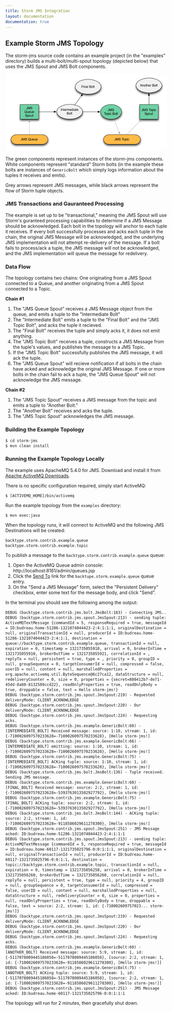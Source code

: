 ```yaml
---
title: Storm JMS Integration
layout: documentation
documentation: true
---
```

## Example Storm JMS Topology

The storm-jms source code contains an example project (in the "examples" directory) 
builds a multi-bolt/multi-spout topology (depicted below) that uses the JMS Spout and JMS Bolt components.

![picture alt](images/Storm-JMS-Example.png "Example JMS Topology")

The green components represent instances of the storm-jms components. White components represent
"standard" Storm bolts (in the example these bolts are instances of `GenericBolt` which simply logs 
information about the tuples it receives and emits).

Grey arrows represent JMS messages, while black arrows represent the flow of Storm tuple objects.

### JMS Transactions and Gauranteed Processing
The example is set up to be "transactional," meaning the JMS Spout will use Storm's guranteed 
processing capabilities to determine if a JMS Message should be acknowledged. Each bolt in the 
topology will anchor to each tuple it receives. If every bolt successfully processes and acks
each tuple in the chain, the original JMS Message will be acknowledged, and the underlying
JMS implementation will not attempt re-delivery of the message. If a bolt fails to process/ack
a tuple, the JMS message will not be acknowledged, and the JMS implementation will queue the 
message for redelivery.

### Data Flow
The topology contains two chains: One originating from a JMS Spout connected to a Queue, and 
another originating from a JMS Spout connected to a Topic.

**Chain #1**

1. The "JMS Queue Spout" receives a JMS Message object from the queue, and emits a
tuple to the "Intermediate Bolt"
2. The "Intermediate Bolt" emits a tuple to the "Final Bolt" and the "JMS Topic Bolt", and acks
the tuple it recieved.
3. The "Final Bolt" receives the tuple and simply acks it, it does not emit anything.
4. The "JMS Topic Bolt" receives a tuple, constructs a JMS Message from the tuple's values, 
and publishes the message to a JMS Topic.
5. If the "JMS Topic Bolt" successfully publishes the JMS message, it will ack the tuple.
6. The "JMS Queue Spout" will recieve notification if all bolts in the chain have acked 
and acknowledge the original JMS Message. If one or more bolts in the chain fail to ack a tuple, the 
"JMS Queue Spout" will not acknowledge the JMS message.

**Chain #2**

1. The "JMS Topic Spout" receives a JMS message from the topic and emits a tuple to "Another Bolt."
2. The "Another Bolt" receives and acks the tuple.
3. The "JMS Topic Spout" acknowledges the JMS message.


### Building the Example Topology

	$ cd storm-jms
	$ mvn clean install



### Running the Example Topology Locally

The example uses ApacheMQ 5.4.0 for JMS. Download and install it from 
[Apache ActiveMQ Downloads](http://activemq.apache.org/download.md).

There is no specific configuration required, simply start ActiveMQ:

	$ [ACTIVEMQ_HOME]/bin/activemq
	
Run the example topology from the `examples` directory:

	$ mvn exec:java
	
When the topology runs, it will connect to ActiveMQ and the following JMS Destinations will be created:

	backtype.storm.contrib.example.queue
	backtype.storm.contrib.example.topic
	
To publish a message to the `backtype.storm.contrib.example.queue` queue:

1. Open the ActiveMQ Queue admin console: http://localhost:8161/admin/queues.jsp
2. Click the [Send To](http://localhost:8161/admin/send.jsp?JMSDestination=backtype.storm.contrib.example.queue&JMSDestinationType=queue)
link for the `backtupe.storm.example.queue` queue entry.
3. On the "Send a JMS Message" form, select the "Persistent Delivery" checkbox, enter
some text for the message body, and click "Send".


In the terminal you should see the following among the output:

	DEBUG (backtype.storm.contrib.jms.bolt.JmsBolt:183) - Connecting JMS..
	DEBUG (backtype.storm.contrib.jms.spout.JmsSpout:213) - sending tuple: ActiveMQTextMessage {commandId = 5, responseRequired = true, messageId = ID:budreau.home-51286-1321074044423-2:4:1:1:1, originalDestination = null, originalTransactionId = null, producerId = ID:budreau.home-51286-1321074044423-2:4:1:1, destination = queue://backtype.storm.contrib.example.queue, transactionId = null, expiration = 0, timestamp = 1321735055910, arrival = 0, brokerInTime = 1321735055910, brokerOutTime = 1321735055921, correlationId = , replyTo = null, persistent = true, type = , priority = 0, groupID = null, groupSequence = 0, targetConsumerId = null, compressed = false, userID = null, content = null, marshalledProperties = org.apache.activemq.util.ByteSequence@6c27ca12, dataStructure = null, redeliveryCounter = 0, size = 0, properties = {secret=880412b7-de71-45dd-8a80-8132589ccd22}, readOnlyProperties = true, readOnlyBody = true, droppable = false, text = Hello storm-jms!}
	DEBUG (backtype.storm.contrib.jms.spout.JmsSpout:219) - Requested deliveryMode: CLIENT_ACKNOWLEDGE
	DEBUG (backtype.storm.contrib.jms.spout.JmsSpout:220) - Our deliveryMode: CLIENT_ACKNOWLEDGE
	DEBUG (backtype.storm.contrib.jms.spout.JmsSpout:224) - Requesting acks.
	DEBUG (backtype.storm.contrib.jms.example.GenericBolt:60) - [INTERMEDIATE_BOLT] Received message: source: 1:10, stream: 1, id: {-7100026097570233628=-7100026097570233628}, [Hello storm-jms!]
	DEBUG (backtype.storm.contrib.jms.example.GenericBolt:66) - [INTERMEDIATE_BOLT] emitting: source: 1:10, stream: 1, id: {-7100026097570233628=-7100026097570233628}, [Hello storm-jms!]
	DEBUG (backtype.storm.contrib.jms.example.GenericBolt:75) - [INTERMEDIATE_BOLT] ACKing tuple: source: 1:10, stream: 1, id: {-7100026097570233628=-7100026097570233628}, [Hello storm-jms!]
	DEBUG (backtype.storm.contrib.jms.bolt.JmsBolt:136) - Tuple received. Sending JMS message.
	DEBUG (backtype.storm.contrib.jms.example.GenericBolt:60) - [FINAL_BOLT] Received message: source: 2:2, stream: 1, id: {-7100026097570233628=-5393763013502927792}, [Hello storm-jms!]
	DEBUG (backtype.storm.contrib.jms.example.GenericBolt:75) - [FINAL_BOLT] ACKing tuple: source: 2:2, stream: 1, id: {-7100026097570233628=-5393763013502927792}, [Hello storm-jms!]
	DEBUG (backtype.storm.contrib.jms.bolt.JmsBolt:144) - ACKing tuple: source: 2:2, stream: 1, id: {-7100026097570233628=-9118586029611278300}, [Hello storm-jms!]
	DEBUG (backtype.storm.contrib.jms.spout.JmsSpout:251) - JMS Message acked: ID:budreau.home-51286-1321074044423-2:4:1:1:1
	DEBUG (backtype.storm.contrib.jms.spout.JmsSpout:213) - sending tuple: ActiveMQTextMessage {commandId = 5, responseRequired = true, messageId = ID:budreau.home-60117-1321735025796-0:0:1:1:1, originalDestination = null, originalTransactionId = null, producerId = ID:budreau.home-60117-1321735025796-0:0:1:1, destination = topic://backtype.storm.contrib.example.topic, transactionId = null, expiration = 0, timestamp = 1321735056258, arrival = 0, brokerInTime = 1321735056260, brokerOutTime = 1321735056260, correlationId = null, replyTo = null, persistent = true, type = null, priority = 4, groupID = null, groupSequence = 0, targetConsumerId = null, compressed = false, userID = null, content = null, marshalledProperties = null, dataStructure = null, redeliveryCounter = 0, size = 0, properties = null, readOnlyProperties = true, readOnlyBody = true, droppable = false, text = source: 2:2, stream: 1, id: {-710002609757023... storm-jms!]}
	DEBUG (backtype.storm.contrib.jms.spout.JmsSpout:219) - Requested deliveryMode: CLIENT_ACKNOWLEDGE
	DEBUG (backtype.storm.contrib.jms.spout.JmsSpout:220) - Our deliveryMode: CLIENT_ACKNOWLEDGE
	DEBUG (backtype.storm.contrib.jms.spout.JmsSpout:224) - Requesting acks.
	DEBUG (backtype.storm.contrib.jms.example.GenericBolt:60) - [ANOTHER_BOLT] Received message: source: 5:9, stream: 1, id: {-5117078009445186058=-5117078009445186058}, [source: 2:2, stream: 1, id: {-7100026097570233628=-9118586029611278300}, [Hello storm-jms!]]
	DEBUG (backtype.storm.contrib.jms.example.GenericBolt:75) - [ANOTHER_BOLT] ACKing tuple: source: 5:9, stream: 1, id: {-5117078009445186058=-5117078009445186058}, [source: 2:2, stream: 1, id: {-7100026097570233628=-9118586029611278300}, [Hello storm-jms!]]
	DEBUG (backtype.storm.contrib.jms.spout.JmsSpout:251) - JMS Message acked: ID:budreau.home-60117-1321735025796-0:0:1:1:1
	
The topology will run for 2 minutes, then gracefully shut down.

